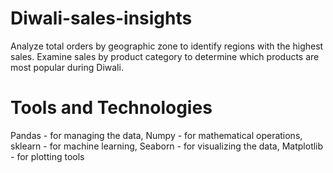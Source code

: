 # Diwali-sales-insights
Analyze total orders by geographic zone to identify regions with the highest sales.
Examine sales by product category to determine which products are most popular during Diwali.

# Tools and Technologies
Pandas - for managing the data,
Numpy - for mathematical operations,
sklearn - for machine learning,
Seaborn - for visualizing the data,
Matplotlib - for plotting tools
